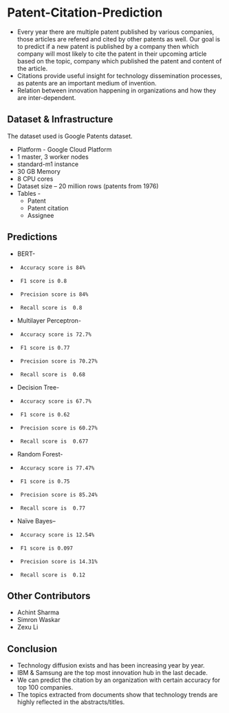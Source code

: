 # Patent-Citation-Prediction
* Every year there are multiple patent published by various companies, those articles are refered and cited by other patents as well. Our goal is to predict if a new patent is published by a company then which company will most likely to cite the patent in their upcoming article based on the topic, company which published the patent and content of the article.
* Citations provide useful insight for technology dissemination processes, as patents are an important medium of invention.
* Relation between innovation happening in organizations and how they are inter-dependent.

## Dataset & Infrastructure

The dataset used is Google Patents dataset.

* Platform - Google Cloud Platform
* 1 master, 3 worker nodes
* standard-m1 instance
* 30 GB Memory
* 8 CPU cores
* Dataset size – 20 million rows (patents from 1976)
* Tables -
  * Patent
  * Patent citation
  * Assignee


## Predictions

* BERT- 
 -      Accuracy score is 84%
 -      F1 score is 0.8
 -      Precision score is 84%
 -      Recall score is  0.8
* Multilayer Perceptron-
 -      Accuracy score is 72.7%
 -      F1 score is 0.77
 -      Precision score is 70.27%
 -      Recall score is  0.68
* Decision Tree-
 -      Accuracy score is 67.7%
 -      F1 score is 0.62
 -      Precision score is 60.27%
 -      Recall score is  0.677
* Random Forest-
 -      Accuracy score is 77.47%
 -      F1 score is 0.75
 -      Precision score is 85.24%
 -      Recall score is  0.77 
* Naïve Bayes– 
 -      Accuracy score is 12.54%
 -      F1 score is 0.097
 -      Precision score is 14.31%
 -      Recall score is  0.12

## Other Contributors

- Achint Sharma
- Simron Waskar
- Zexu Li 


## Conclusion

* Technology diffusion exists and has been increasing year by year.
* IBM & Samsung are the top most innovation hub in the last decade.
* We can predict the citation by an organization with certain accuracy for top 100 companies.
* The topics extracted from documents show that technology trends are highly reflected in the abstracts/titles.



